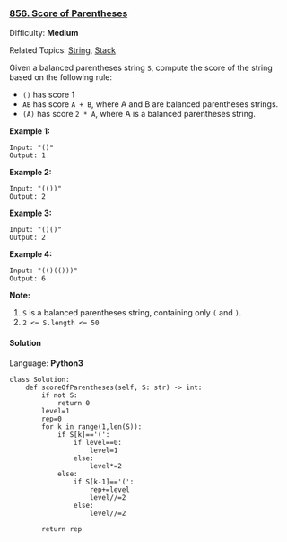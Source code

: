 ### [856\. Score of Parentheses](https://leetcode.com/problems/score-of-parentheses/)

Difficulty: **Medium**  

Related Topics: [String](https://leetcode.com/tag/string/), [Stack](https://leetcode.com/tag/stack/)


Given a balanced parentheses string `S`, compute the score of the string based on the following rule:

*   `()` has score 1
*   `AB` has score `A + B`, where A and B are balanced parentheses strings.
*   `(A)` has score `2 * A`, where A is a balanced parentheses string.


**Example 1:**

```
Input: "()"
Output: 1
```


**Example 2:**

```
Input: "(())"
Output: 2
```


**Example 3:**

```
Input: "()()"
Output: 2
```


**Example 4:**

```
Input: "(()(()))"
Output: 6
```

**Note:**

1.  `S` is a balanced parentheses string, containing only `(` and `)`.
2.  `2 <= S.length <= 50`


#### Solution

Language: **Python3**

```python3
class Solution:
    def scoreOfParentheses(self, S: str) -> int:
        if not S:
            return 0
        level=1
        rep=0
        for k in range(1,len(S)):
            if S[k]=='(':
                if level==0:
                    level=1
                else:
                    level*=2
            else:
                if S[k-1]=='(':
                    rep+=level
                    level//=2
                else:
                    level//=2
                    
        return rep
```